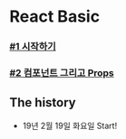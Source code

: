 # React Basic

### [#1 시작하기](document/reactJsBasic01.md)

### [#2 컴포넌트 그리고 Props](document/reactJsBasic02.md)

<!-- ### #3 컴포넌트 Lifecycle(document/reactJsBasic03.md) -->

<!-- ### #4 State(document/reactJsBasic04.md) -->

<!-- ### #5 Stateless Functional Components(document/reactJsBasic05.md) -->

<!-- ### #6 AJAX(document/reactJsBasic06.md) -->

<!-- ### #7 Finishing Up(document/reactJsBasic07.md) -->

<!-- ### #8 Building for Production(document/reactJsBasic08.md) -->


## The history

- 19년 2월 19일 화요일 Start!